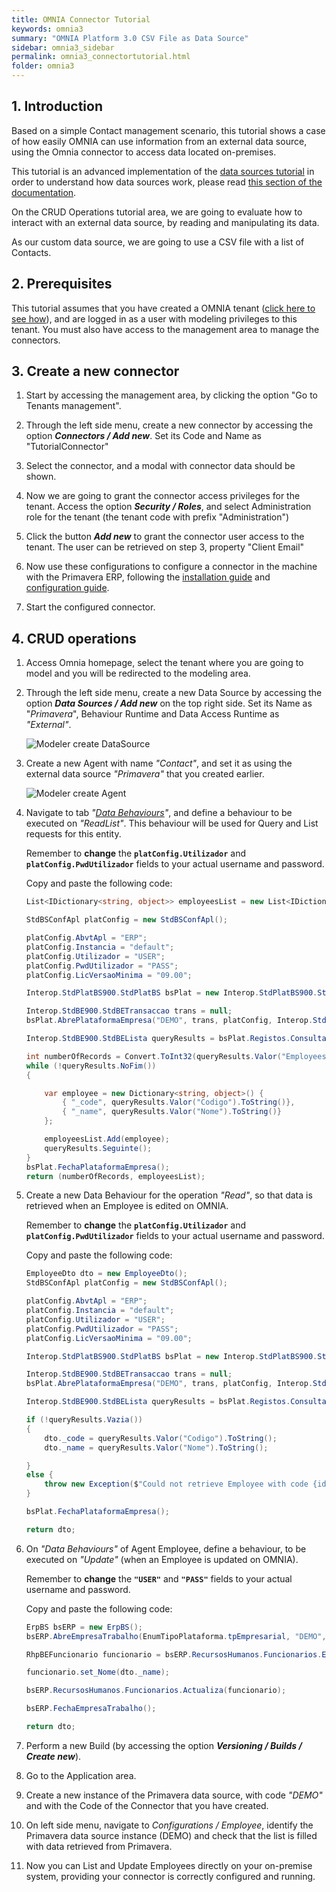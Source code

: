 ```yaml
---
title: OMNIA Connector Tutorial
keywords: omnia3
summary: "OMNIA Platform 3.0 CSV File as Data Source"
sidebar: omnia3_sidebar
permalink: omnia3_connectortutorial.html
folder: omnia3
---
```


## 1. Introduction

Based on a simple Contact management scenario, this tutorial shows a case of how easily OMNIA can use information from an external data source, using the Omnia connector to access data located on-premises. 

This tutorial is an advanced implementation of the [data sources tutorial](omnia3_datasourcetutorial.html) in order to understand how data sources work, please read [this section of the documentation](omnia3_modeler_datasources.html).

On the CRUD Operations tutorial area, we are going to evaluate how to interact with an external data source, by reading and manipulating its data.

As our custom data source, we are going to use a CSV file with a list of Contacts.

## 2. Prerequisites

This tutorial assumes that you have created a OMNIA tenant ([click here to see how](omnia3_tenantcreation.html)), and are logged in as a user with modeling privileges to this tenant. You must also have access to the management area to manage the connectors.


## 3. Create a new connector

1. Start by accessing the management area, by clicking the option "Go to Tenants management".

2. Through the left side menu, create a new connector by accessing the option ***Connectors / Add new***. Set its Code and Name as "TutorialConnector"

3. Select the connector, and a modal with connector data should be shown.

4. Now we are going to grant the connector access privileges for the tenant. Access the option ***Security / Roles***, and select Administration role for the tenant (the tenant code with prefix "Administration")

5. Click the button ***Add new*** to grant the connector user access to the tenant. The user can be retrieved on step 3, property "Client Email"

6. Now use these configurations to configure a connector in the machine with the Primavera ERP, following the [installation guide](omnia3_connector_install.html) and [configuration guide](omnia3_connector_configuration.html).

7. Start the configured connector.

## 4. CRUD operations

1. Access Omnia homepage, select the tenant where you are going to model and you will be redirected to the modeling area.

2. Through the left side menu, create a new Data Source by accessing the option ***Data Sources / Add new*** on the top right side. Set its Name as "*Primavera*", Behaviour Runtime and Data Access Runtime as *"External"*.

    ![Modeler create DataSource](/images/tutorials/primaveraconnector/add-new-datasource.png)

3. Create a new Agent with name *"Contact"*, and set it as using the external data source *"Primavera"* that you created earlier.

    ![Modeler create Agent](/images/tutorials/primaveraconnector/add-new-agent.png)


5. Navigate to tab *"[Data Behaviours](https://docs.numbersbelieve.com/omnia3_modeler_datasources.html)"*, and define a behaviour to be executed on *"ReadList"*. This behaviour will be used for Query and List requests for this entity.

    Remember to **change** the **```platConfig.Utilizador```** and **```platConfig.PwdUtilizador```** fields to your actual username and password.

    Copy and paste the following code:
    ```C#
    List<IDictionary<string, object>> employeesList = new List<IDictionary<string, object>>();

    StdBSConfApl platConfig = new StdBSConfApl();

    platConfig.AbvtApl = "ERP";
    platConfig.Instancia = "default";
    platConfig.Utilizador = "USER";
    platConfig.PwdUtilizador = "PASS";
    platConfig.LicVersaoMinima = "09.00";

    Interop.StdPlatBS900.StdPlatBS bsPlat = new Interop.StdPlatBS900.StdPlatBS();

    Interop.StdBE900.StdBETransaccao trans = null;
    bsPlat.AbrePlataformaEmpresa("DEMO", trans, platConfig, Interop.StdBE900.EnumTipoPlataforma.tpEmpresarial, string.Empty);

    Interop.StdBE900.StdBELista queryResults = bsPlat.Registos.Consulta($"SELECT Employees.EmployeesCount, Codigo, Nome FROM Funcionarios CROSS JOIN (SELECT Count(*) AS EmployeesCount FROM Funcionarios) AS Employees ORDER BY Codigo OFFSET {(page - 1)*pageSize} ROWS FETCH NEXT {pageSize} ROWS ONLY");

    int numberOfRecords = Convert.ToInt32(queryResults.Valor("EmployeesCount").ToString());
    while (!queryResults.NoFim())
    {

        var employee = new Dictionary<string, object>() {
            { "_code", queryResults.Valor("Codigo").ToString()},
            { "_name", queryResults.Valor("Nome").ToString()}
        };

        employeesList.Add(employee);
        queryResults.Seguinte();
    }
    bsPlat.FechaPlataformaEmpresa();
    return (numberOfRecords, employeesList);
    ```

6. Create a new Data Behaviour for the operation *"Read"*, so that data is retrieved when an Employee is edited on OMNIA.

    Remember to **change** the **```platConfig.Utilizador```** and **```platConfig.PwdUtilizador```** fields to your actual username and password.

    Copy and paste the following code:

    ```C#
    EmployeeDto dto = new EmployeeDto();
    StdBSConfApl platConfig = new StdBSConfApl();

    platConfig.AbvtApl = "ERP";
    platConfig.Instancia = "default";
    platConfig.Utilizador = "USER";
    platConfig.PwdUtilizador = "PASS";
    platConfig.LicVersaoMinima = "09.00";

    Interop.StdPlatBS900.StdPlatBS bsPlat = new Interop.StdPlatBS900.StdPlatBS();

    Interop.StdBE900.StdBETransaccao trans = null;
    bsPlat.AbrePlataformaEmpresa("DEMO", trans, platConfig, Interop.StdBE900.EnumTipoPlataforma.tpEmpresarial, string.Empty);

    Interop.StdBE900.StdBELista queryResults = bsPlat.Registos.Consulta($"SELECT Codigo, Nome, Email, Telefone FROM Funcionarios WHERE Codigo = '{identifier}'");

    if (!queryResults.Vazia())
    {
        dto._code = queryResults.Valor("Codigo").ToString();
        dto._name = queryResults.Valor("Nome").ToString();

    }
    else {
        throw new Exception($"Could not retrieve Employee with code {identifier}");
    }

    bsPlat.FechaPlataformaEmpresa();

    return dto;
    ```

7. On *"Data Behaviours"* of Agent Employee, define a behaviour, to be executed on *"Update"* (when an Employee is updated on OMNIA). 

    Remember to **change** the **```"USER"```** and **```"PASS"```** fields to your actual username and password.

    Copy and paste the following code:

    ```C#
    ErpBS bsERP = new ErpBS();
    bsERP.AbreEmpresaTrabalho(EnumTipoPlataforma.tpEmpresarial, "DEMO", "USER", "PASS");

    RhpBEFuncionario funcionario = bsERP.RecursosHumanos.Funcionarios.Edita(dto._code);

    funcionario.set_Nome(dto._name);

    bsERP.RecursosHumanos.Funcionarios.Actualiza(funcionario);

    bsERP.FechaEmpresaTrabalho();

    return dto;
    ```

8. Perform a new Build (by accessing the option ***Versioning / Builds / Create new***).

9. Go to the Application area.

10. Create a new instance of the Primavera data source, with code *"DEMO"* and with the Code of the Connector that you have created.

11. On left side menu, navigate to *Configurations / Employee*, identify the Primavera data source instance (DEMO) and check that the list is filled with data retrieved from Primavera.

12. Now you can List and Update Employees directly on your on-premise system, providing your connector is correctly configured and running.
